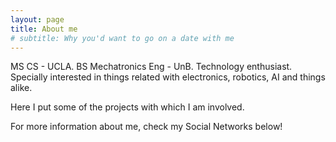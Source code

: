 ```yaml
---
layout: page
title: About me
# subtitle: Why you'd want to go on a date with me
---
```


MS CS - UCLA. BS Mechatronics Eng - UnB. 
Technology enthusiast. 
Specially interested in things related with electronics, robotics, AI and things alike.

Here I put some of the projects with which I am involved.

For more information about me, check my Social Networks below!

